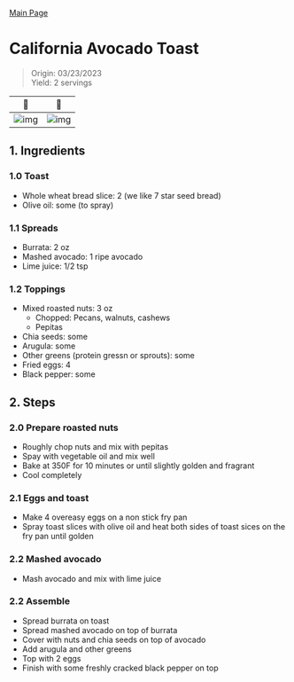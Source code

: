 [Main Page](https://yolanda-ht.github.io/YoloCookBlob/)

# California Avocado Toast
> Origin: 03/23/2023 <br>
> Yield: 2 servings
>

| 🥑 | 🍞 |
|----------|----------|
| ![img](../assets/images/Avocado_Toast_1.png)  | ![img](../assets/images/Avocado_Toast_2.png) |

## 1. Ingredients

### 1.0 Toast
- Whole wheat bread slice: 2 (we like 7 star seed bread)
- Olive oil: some (to spray)

### 1.1 Spreads
- Burrata: 2 oz
- Mashed avocado: 1 ripe avocado
- Lime juice: 1/2 tsp

### 1.2 Toppings
- Mixed roasted nuts: 3 oz
  - Chopped: Pecans, walnuts, cashews
  - Pepitas
- Chia seeds: some
- Arugula: some
- Other greens (protein gressn or sprouts): some
- Fried eggs: 4
- Black pepper: some

## 2. Steps

### 2.0 Prepare roasted nuts
- Roughly chop nuts and mix with pepitas
- Spay with vegetable oil and mix well
- Bake at 350F for 10 minutes or until slightly golden and fragrant
- Cool completely

### 2.1 Eggs and toast
- Make 4 overeasy eggs on a non stick fry pan
- Spray toast slices with olive oil and heat both sides of toast sices on the fry pan until golden

### 2.2 Mashed avocado
- Mash avocado and mix with lime juice

### 2.2 Assemble
- Spread burrata on toast
- Spread mashed avocado on top of burrata
- Cover with nuts and chia seeds on top of avocado
- Add arugula and other greens
- Top with 2 eggs
- Finish with some freshly cracked black pepper on top
